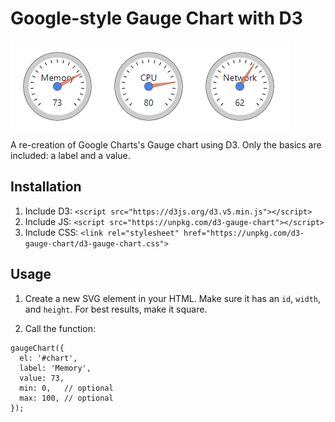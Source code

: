 # Google-style Gauge Chart with D3

![Three gauges showing a sampel of the project. One showing Memory at 73. Another showing CPU at 80. The last showing Network at 62.](screenshot.png)

A re-creation of Google Charts's Gauge chart using D3. Only the basics are included: a label and a value.

## Installation

1. Include D3: `<script src="https://d3js.org/d3.v5.min.js"></script>`
2. Include JS: `<script src="https://unpkg.com/d3-gauge-chart"></script>`
3. Include CSS: `<link rel="stylesheet" href="https://unpkg.com/d3-gauge-chart/d3-gauge-chart.css">`

## Usage

1. Create a new SVG element in your HTML. Make sure it has an `id`, `width`, and `height`. For best results, make it square.

2. Call the function:

```
gaugeChart({
  el: '#chart',
  label: 'Memory',
  value: 73,
  min: 0,   // optional
  max: 100, // optional
});
```
